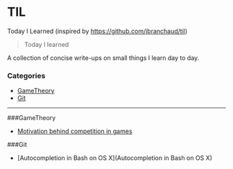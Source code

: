 # TIL
Today I Learned (inspired by https://github.com/jbranchaud/til)

>Today I learned

A collection of concise write-ups on small things I learn day to day.

### Categories
* [GameTheory](#gametheory)
* [Git](#git)

---

###GameTheory
- [Motivation behind competition in games](GameTheory/competition_motivator_over_time.md)

###Git
- [Autocompletion in Bash on OS X](Autocompletion in Bash on OS X)


